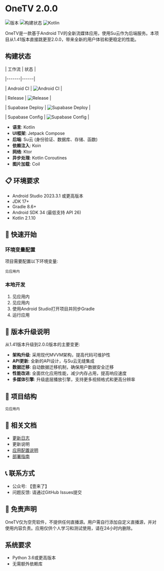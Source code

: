 # OneTV  2.0.0

![版本](https://img.shields.io/badge/版本-2.0.0-blue)
![构建状态](https://img.shields.io/badge/构建-通过-brightgreen)
![Kotlin](https://img.shields.io/badge/Kotlin-2.1.10-blue.svg?logo=kotlin)

OneTV是一款基于Android TV的全新流媒体应用，使用Su云作为后端服务。本项目从1.41版本直接跳更至2.0.0，带来全新的用户体验和更稳定的性能。

## 构建状态



| 工作流 | 状态 |

|-------|------|

| Android CI | ![Android CI](https://github.com/HaoHaoKanYa/OneTV_Supabase/actions/workflows/android.yml/badge.svg) |

| Release | ![Release](https://github.com/HaoHaoKanYa/OneTV_Supabase/actions/workflows/release.yaml/badge.svg) |

| Supabase Deploy | ![Supabase Deploy](https://github.com/HaoHaoKanYa/OneTV_Supabase/actions/workflows/supabase-deploy.yml/badge.svg) |

| Supabase Config | ![Supabase Config](https://github.com/HaoHaoKanYa/OneTV_Supabase/actions/workflows/check-supabase-config.yml/badge.svg) |





- **语言**: Kotlin
- **UI框架**: Jetpack Compose
- **后端**: Su云 (身份验证、数据库、存储、函数)
- **依赖注入**: Koin
- **网络**: Ktor
- **异步处理**: Kotlin Coroutines
- **图片加载**: Coil

## 📋 环境要求

- Android Studio 2023.3.1 或更高版本
- JDK 17+
- Gradle 8.6+
- Android SDK 34 (最低支持 API 26)
- Kotlin 2.1.10

## 🚀 快速开始

### 环境变量配置

项目需要配置以下环境变量:

```properties
见应用内
```

### 本地开发

1. 见应用内
2. 见应用内
3. 使用Android Studio打开项目并同步Gradle
4. 运行应用

## 📱 版本升级说明

从1.41版本升级到2.0.0版本的主要变更:

- **架构升级**: 采用现代MVVM架构，提高代码可维护性
- **API更新**: 全新的API设计，与Su云无缝集成
- **数据迁移**: 自动数据迁移机制，确保用户数据安全迁移
- **性能改进**: 全面优化应用性能，减少内存占用，提高响应速度
- **多媒体引擎**: 升级底层播放引擎，支持更多视频格式和更高分辨率

## 📁 项目结构

```
见应用内
```

## 📄 相关文档

- [更新日志](CHANGELOG.md)
- 更新说明
- [应用配置说明](README_app_configs.md)
- [部署指南](DEPLOYMENT.md)

## 📞 联系方式

- 公众号: 【壹来了】
- 问题反馈: 请通过GitHub Issues提交

## 📝 免责声明

OneTV仅为空壳软件，不提供任何直播源。用户需自行添加自定义直播源，并对使用内容负责。应用仅供个人学习和测试使用，请在24小时内删除。

## 系统要求

- Python 3.6或更高版本
- 无需额外依赖库
